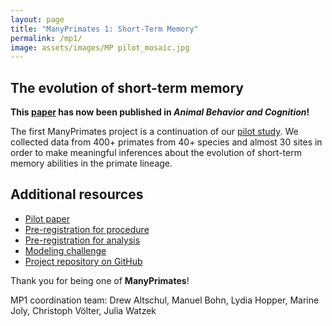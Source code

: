 ```yaml
---
layout: page
title: "ManyPrimates 1: Short-Term Memory"
permalink: /mp1/
image: assets/images/MP pilot_mosaic.jpg
---
```


## The evolution of short-term memory

<strong>This <a href="https://www.animalbehaviorandcognition.org/uploads/journals/50/6%20ManyPrimates_ABC_9(4).pdf">paper</a> has now been published in *Animal Behavior and Cognition*!</strong>

The first ManyPrimates project is a continuation of our [pilot study](/pilot). We collected data from 400+ primates from 40+ species and almost 30 sites in order to make meaningful inferences about the evolution of short-term memory abilities in the primate lineage.



## Additional resources

- [Pilot paper](https://psyarxiv.com/3xu7q/)
- [Pre-registration for procedure](https://osf.io/eyvnh)
- [Pre-registration for analysis](https://osf.io/sf3bx)
- [Modeling challenge](/mp1/models)
- [Project repository on GitHub](https://github.com/ManyPrimates/mp1_short_term_memory)

Thank you for being one of **ManyPrimates**! 

MP1 coordination team: Drew Altschul, Manuel Bohn, Lydia Hopper, Marine Joly, Christoph Völter, Julia Watzek  

